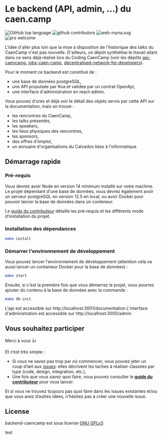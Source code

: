 # Le backend (API, admin, ...) du caen.camp

![GitHub top language](https://img.shields.io/github/languages/top/CaenCamp/backend-caencamp.svg) ![github contributors](https://img.shields.io/github/contributors/CaenCamp/backend-caencamp.svg) ![web-myna.svg](https://img.shields.io/github/license/CaenCamp/backend-caencamp.svg) ![prs welcome](https://img.shields.io/badge/prs-welcome-brightgreen.svg)

L'idée d'aller plus loin que la mise à disposition de l'historique des talks du CaenCamp n'est pas nouvelle. D'ailleurs, ce dépôt synthétise le travail allant dans ce sens déjà réalisé lors du Coding CaenCamp (voir les dépôts [api-caencamp](https://github.com/CaenCamp/api-caencamp), [jobs-caen-camp](https://github.com/CaenCamp/jobs-caen-camp), [decentralised-network-for-developers](https://github.com/CaenCamp/decentralised-network-for-developers)).

Pour le moment ce backend est constitué de :

- une base de données postgreSQL,
- une API propulsée par Koa et validée par un contrat OpenApi,
- une interface d'administration en react-admin.

Vous pouvez d'ores et déjà voir le détail des objets servis par cette API sur la documentation, mais on trouve :

- les rencontres du CaenCamp,
- les talks présentés,
- les speakers,
- les lieux physiques des rencontres,
- les sponsors,
- des offres d'emploi,
- un annuaire d'organisations du Calvados liées à l'informatique.

## Démarrage rapide

### Pré-requis

Vous devrez avoir Node en version 14 minimum installé sur votre machine. Le projet dépendant d'une base de données, vous devrez également avoir un serveur postgreSQL en version 12.5 en local, ou avoir Docker pour pouvoir lancer la base de données dans un conteneur.

Le [guide du contributeur](./.github/CONTRIBUTING.md#installer-le-projet) détaille les pré-requis et les différents mode d’installation du projet. 

### Installation des dépendances

```bash
make install
```

### Démarrer l'environnement de développement

Vous pouvez lancer l'environnement de développement (attention cela va aussi lancer un containeur Docker pour la base de données) :

```bash
make start
```

Ensuite, si c'est la première fois que vous démarrez le projet, vous pourrez ajouter du contenu à la base de données avec la commande :

```bash
make db-init
```

L'api est accessible sur http://localhost:3001/documentation
L'interface d'administration est accessible sur http://localhost:3000/admin

## Vous souhaitez participer

Merci à vous :+1:

Et c’est très simple :

-   Si vous ne savez pas trop par où commencer, vous pouvez jeter un coup d’œil aux [issues](https://github.com/CaenCamp/jobs-caen-camp/issues): elles décrivent les taches à réaliser classées par type (code, design, integration, etc.),
-   Une fois que vous savez quoi faire, vous pouvez consulter le [**guide du contributeur**](.github/CONTRIBUTING.md) pour vous lancer.

Et si vous ne trouvez toujours pas quoi faire dans les issues existantes et/ou que vous avez d’autres idées, n’hésitez pas à créer une nouvelle issue.

## License

backend-caencamp est sous license [GNU GPLv3](LICENSE)

test
